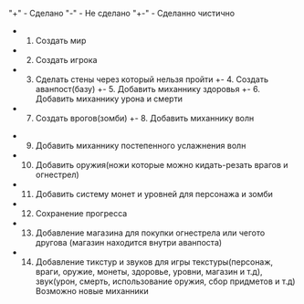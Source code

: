 "+" - Cделано
"-" - Не сделано
"+-" - Сделанно чистично
+ 1. Создать мир
+ 2. Создать игрока
+ 3. Сделать стены через который нельзя пройти
+- 4. Создать аванпост(базу)
+- 5. Добавить миханнику здоровья
+- 6. Добавить миханнику урона и смерти
+ 7. Создать врогов(зомби)
+- 8. Добавить миханнику волн
- 9. Добавить миханнику постепенного услажнения волн
- 10. Добавить оружия(ножи которые можно кидать-резать врагов и огнестрел)
- 11. Добавить систему монет и уровней для персонажа и зомби
- 12. Сохранение прогресса
- 13. Добавление магазина для покупки огнестрела или чегото другова (магазин находится внутри аванпоста)
- 14. Добавление тикстур и звуков для игры текстуры(персонаж, враги, оружие, монеты, здоровье, уровни, магазин и т.д), звук(урон, смерть, использование оружия, сбор придметов и т.д)
Возможно новые миханники
